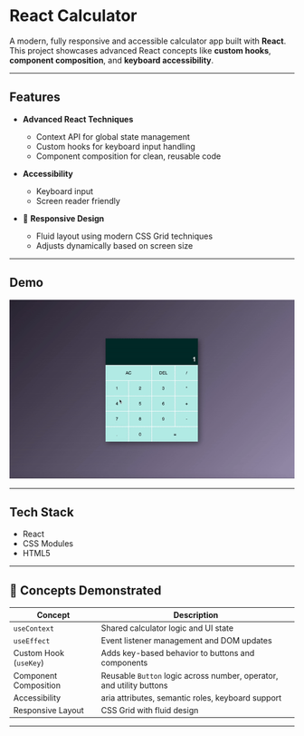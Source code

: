 # React Calculator

A modern, fully responsive and accessible calculator app built with **React**. This project showcases advanced React concepts like **custom hooks**, **component composition**, and **keyboard accessibility**.

---

## Features

- **Advanced React Techniques**

  - Context API for global state management
  - Custom hooks for keyboard input handling
  - Component composition for clean, reusable code

- **Accessibility**

  - Keyboard input
  - Screen reader friendly

- 📱 **Responsive Design**

  - Fluid layout using modern CSS Grid techniques
  - Adjusts dynamically based on screen size

---

## Demo

![Calculator Demo](./src/assets/demo.gif)

---

## Tech Stack

- React
- CSS Modules
- HTML5

---

## 🧠 Concepts Demonstrated

| Concept                | Description                                                          |
| ---------------------- | -------------------------------------------------------------------- |
| `useContext`           | Shared calculator logic and UI state                                 |
| `useEffect`            | Event listener management and DOM updates                            |
| Custom Hook (`useKey`) | Adds key-based behavior to buttons and components                    |
| Component Composition  | Reusable `Button` logic across number, operator, and utility buttons |
| Accessibility          | aria attributes, semantic roles, keyboard support                    |
| Responsive Layout      | CSS Grid with fluid design                                           |

---
